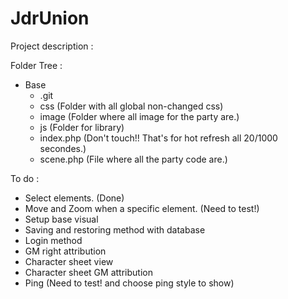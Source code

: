 # JdrUnion

Project description :


Folder Tree :
- Base
  - .git
  - css (Folder with all global non-changed css)
  - image (Folder where all image for the party are.)
  - js (Folder for library)
  - index.php (Don't touch!! That's for hot refresh all 20/1000 secondes.)
  - scene.php (File where all the party code are.)


To do :
- Select elements. (Done)
- Move and Zoom when a specific element. (Need to test!)
- Setup base visual
- Saving and restoring method with database
- Login method
- GM right attribution
- Character sheet view
- Character sheet GM attribution
- Ping (Need to test! and choose ping style to show)